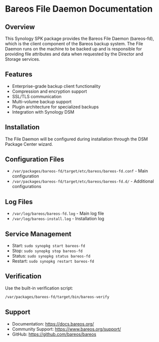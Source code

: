 # Bareos File Daemon Documentation

## Overview

This Synology SPK package provides the Bareos File Daemon (bareos-fd), which is the client component of the Bareos backup system. The File Daemon runs on the machine to be backed up and is responsible for providing file attributes and data when requested by the Director and Storage services.

## Features

- Enterprise-grade backup client functionality
- Compression and encryption support
- SSL/TLS communication
- Multi-volume backup support
- Plugin architecture for specialized backups
- Integration with Synology DSM

## Installation

The File Daemon will be configured during installation through the DSM Package Center wizard.

## Configuration Files

- `/var/packages/bareos-fd/target/etc/bareos/bareos-fd.conf` - Main configuration
- `/var/packages/bareos-fd/target/etc/bareos/bareos-fd.d/` - Additional configurations

## Log Files

- `/var/log/bareos/bareos-fd.log` - Main log file
- `/var/log/bareos-install.log` - Installation log

## Service Management

- Start: `sudo synopkg start bareos-fd`
- Stop: `sudo synopkg stop bareos-fd`
- Status: `sudo synopkg status bareos-fd`
- Restart: `sudo synopkg restart bareos-fd`

## Verification

Use the built-in verification script:
```bash
/var/packages/bareos-fd/target/bin/bareos-verify
```

## Support

- Documentation: https://docs.bareos.org/
- Community Support: https://www.bareos.org/support/
- GitHub: https://github.com/bareos/bareos